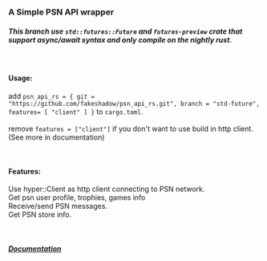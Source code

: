 ### **A Simple PSN API wrapper**

##### This branch use `std::futures::Future` and `futures-preview` crate that support async/await syntax and only compile on the nightly rust.

<br>

#### Usage:
add 
`psn_api_rs = { git = "https://github.com/fakeshadow/psn_api_rs.git", branch = "std-future", features= [ "client" ] }`  to `cargo.toml`.<br>  
remove `features = ["client"]` if you don't want to use build in http client.(See more in documentation)

<br>

#### Features:
Use hyper::Client as http client connecting to PSN network.<br>
Get psn user profile, trophies, games info <br>
Receive/send PSN messages.<br>
Get PSN store info.

<br>

##### [Documentation](https://docs.rs/psn_api_rs/0.1.1/psn_api_rs/)


<br>
